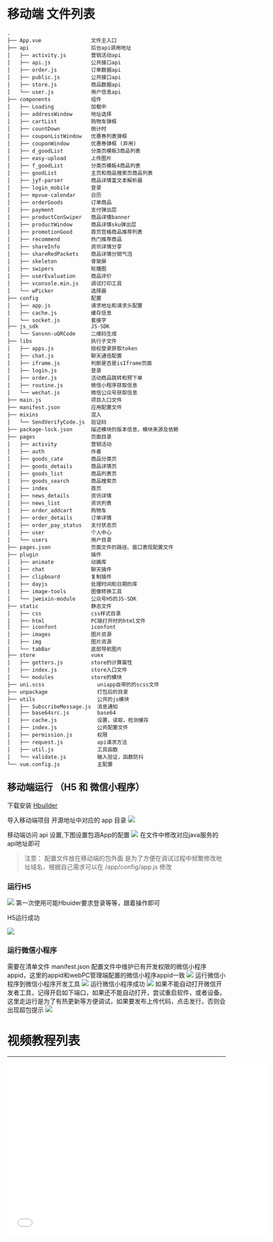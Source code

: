 # 移动端 文件列表
~~~
.
├── App.vue                文件主入口
├── api                    后台api调用地址
│   ├── activity.js        营销活动api
│   ├── api.js             公共接口api
│   ├── order.js           订单数据api
│   ├── public.js          公共接口api
│   ├── store.js           商品数据api
│   └── user.js            用户信息api
├── components             组件
│   ├── Loading            加载中
│   ├── addressWindow      地址选择
│   ├── cartList           购物车弹框
│   ├── countDown          倒计时
│   ├── couponListWindow   优惠券列表弹框
│   ├── couponWindow       优惠券弹框 (弃用)
│   ├── d_goodList         分类页模板3商品列表
│   ├── easy-upload        上传图片    
│   ├── f_goodList         分类页模板4商品列表
│   ├── goodList           主页和商品搜索页商品列表
│   ├── jyf-parser         商品详情富文本解析器  
│   ├── login_mobile       登录
│   ├── mpvue-calendar     日历
│   ├── orderGoods         订单商品
│   ├── payment            支付弹出层
│   ├── productConSwiper   商品详情banner
│   ├── productWindow      商品详情sku弹出层 
│   ├── promotionGood      首页宫格商品推荐列表
│   ├── recommend          热门推荐商品
│   ├── shareInfo          资讯详情分享
│   ├── shareRedPackets    商品详情分销气泡
│   ├── skeleton           骨架屏
│   ├── swipers            轮播图
│   ├── userEvaluation     商品评价
│   ├── vconsole.min.js    调试打印工具 
│   └── wPicker            选择器
├── config                 配置
│   ├── app.js             请求地址和请求头配置
│   ├── cache.js           缓存信息
│   └── socket.js          套接字
├── js_sdk                 JS-SDK
│   └── Sansnn-uQRCode     二维码生成
├── libs                   执行子文件     
│   ├── apps.js            授权登录获取token
│   ├── chat.js            聊天通信配置
│   ├── iframe.js          判断是否是isIframe页面
│   ├── login.js           登录
│   ├── order.js           活动商品跳转和预下单
│   ├── routine.js         微信小程序获取信息
│   └── wechat.js          微信公众号获取信息
├── main.js                项目入口文件
├── manifest.json          应用配置文件
├── mixins                 混入
│   └── SendVerifyCode.js  验证码
├── package-lock.json      描述模块的版本信息，模块来源及依赖
├── pages                  页面目录
│   ├── activity           营销活动
│   ├── auth               作者
│   ├── goods_cate         商品分类页
│   ├── goods_details      商品详情页
│   ├── goods_list         商品列表页
│   ├── goods_search       商品搜索页
│   ├── index              首页
│   ├── news_details       资讯详情
│   ├── news_list          资讯列表
│   ├── order_addcart      购物车
│   ├── order_details      订单详情
│   ├── order_pay_status   支付状态页
│   ├── user               个人中心
│   └── users              用户目录
├── pages.json             页面文件的路径、窗口表现配置文件
├── plugin                 插件
│   ├── animate            动画库
│   ├── chat               聊天插件
│   ├── clipboard          复制插件
│   ├── dayjs              处理时间和日期的库
│   ├── image-tools        图像转换工具
│   └── jweixin-module     公众号H5的JS-SDK
├── static                 静态文件
│   ├── css                css样式目录
│   ├── html               PC端打开时的html文件
│   ├── iconfont           iconfont
│   ├── images             图片资源
│   ├── img                图片资源
│   └── tabBar             底部导航图片
├── store                  vuex
│   ├── getters.js         store的计算属性
│   ├── index.js           store入口文件
│   └── modules            store的模块
├── uni.scss                 uniapp自带的的scss文件
├── unpackage                打包后的目录
├── utils                    公共的js模块
│   ├── SubscribeMessage.js  消息通知
│   ├── base64src.js         base64
│   ├── cache.js             设置，读取，检测缓存
│   ├── index.js             公共配置文件
│   ├── permission.js        权限
│   ├── request.js           api请求方法
│   ├── util.js              工具函数
│   └── validate.js          输入验证，函数防抖
└── vue.config.js            主配置
~~~

## 移动端运行 （H5 和 微信小程序）
下载安装 [Hbuilder](https://www.dcloud.io/)

导入移动端项目 开源地址中对应的 app 目录
![](https://gitee.com/xghc/picture/raw/master/img/20211101092846.png)

移动端访问 api 设置,下图设置包涵App的配置
![](https://gitee.com/xghc/picture/raw/master/img/20211101093058.png)
在文件中修改对应java服务的api地址即可

> 注意： 配置文件放在移动端的包外面 是为了方便在调试过程中频繁修改地址域名，根据自己需求可以在 /app/config/app.js 修改

### **运行H5**
![](https://gitee.com/xghc/picture/raw/master/img/h5_chrome.jpg)
第一次使用可能Hbuider要求登录等等，跟着操作即可

H5运行成功

![](https://gitee.com/xghc/picture/raw/master/img/20211101093546.png)

### **运行微信小程序**
需要在清单文件 manifest.json 配置文件中维护已有开发权限的微信小程序appid，这里的appid和webPC管理端配置的微信小程序appid一致
![](https://gitee.com/xghc/picture/raw/master/img/screenshot_1627954225089.png)
运行微信小程序到微信小程序开发工具
![](https://gitee.com/xghc/picture/raw/master/img/screenshot_1627954441599.png)
运行微信小程序成功
![](https://gitee.com/xghc/picture/raw/master/img/screenshot_1627954579617.png)
如果不能自动打开微信开发者工具，记得开启如下端口，如果还不能自动打开，尝试重启软件，或者设备。这里走运行是为了有热更新等方便调试，如果要发布上传代码，点击发行，否则会出现超包提示
![](https://gitee.com/xghc/picture/raw/master/img/screenshot_1627954636514.png)
# **视频教程列表**
*****

<iframe src="//player.bilibili.com/player.html?aid=417665101&bvid=BV17V411J7kY&cid=326210603&page=1" scrolling="no" border="0" frameborder="no" height=400 width=600 framespacing="0" allowfullscreen="true"> </iframe>